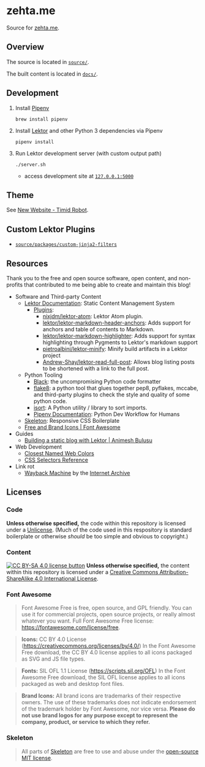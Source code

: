 # zehta.me

Source for [zehta.me][zehta-me].

[zehta-me]: https://zehta.me/


## Overview

The source is located in [`source/`](source/).

The built content is located in [`docs/`](docs/).


## Development

1. Install [Pipenv][pipenv]
    ```shell
    brew install pipenv
    ```
2. Install [Lektor][lektor] and other Python 3 dependencies via Pipenv
    ```shell
    pipenv install
    ```
3. Run Lektor development server (with custom output path)
    ```shell
    ./server.sh
    ```
   - access development site at [`127.0.0.1:5000`](http://127.0.0.1:5000/)

[pipenv]: https://docs.pipenv.org/en/latest/
[lektor]: https://www.getlektor.com/docs/


## Theme

See [New Website - Timid Robot](https://zehta.me/2019/12/new-website/).


## Custom Lektor Plugins

- [`source/packages/custom-jinja2-filters`][custom-jinja2-filters]

[custom-jinja2-filters]: source/packages/custom-jinja2-filters


## Resources

Thank you to the free and open source software, open content, and non-profits
that contributed to me being able to create and maintain this blog!

- Software and Third-party Content
  - [Lektor Documentation][lektor]: Static Content Management System
    - [Plugins][plugins]:
      - [nixjdm/lektor-atom][atom]: Lektor Atom plugin.
      - [lektor/lektor-markdown-header-anchors][md-header]: Adds support for
        anchors and table of contents to Markdown.
      - [lektor/lektor-markdown-highlighter][highlighter]: Adds support for
        syntax highlighting through Pygments to Lektor's markdown support
      - [pietroalbini/lektor-minify][minify]: Minify build artifacts in a
        Lektor project
      - [Andrew-Shay/lektor-read-full-post][read-full]: Allows blog listing
        posts to be shortened with a link to the full post.
  - Python Tooling
    - [Black][black]: the uncompromising Python code formatter
    - [flake8][flake8]: a python tool that glues together pep8, pyflakes,
      mccabe, and third-party plugins to check the style and quality of some
      python code.
    - [isort][isort]: A Python utility / library to sort imports.
    - [Pipenv Documentation][pipenv]: Python Dev Workflow for Humans
  - [Skeleton][skeleton]: Responsive CSS Boilerplate
  - [Free and Brand Icons | Font Awesome][icons]
- Guides
  - [Building a static blog with Lektor | Animesh Bulusu][building]
- Web Development
  - [Closest Named Web Colors][closecolors]
  - [CSS Selectors Reference][selectors]
- Link rot
  - [Wayback Machine][wayback] by the [Internet Archive][archive]

[icons]: https://fontawesome.com/icons?d=gallery&s=brands&m=free
[plugins]: https://www.getlektor.com/docs/plugins/
[atom]: https://github.com/nixjdm/lektor-atom
[md-header]: https://github.com/lektor/lektor-markdown-header-anchors
[highlighter]: https://github.com/lektor/lektor-markdown-highlighter
[minify]: https://github.com/pietroalbini/lektor-minify
[read-full]: https://github.com/Andrew-Shay/lektor-read-full-post
[black]: https://github.com/psf/black
[flake8]: https://gitlab.com/pycqa/flake8
[isort]: https://pycqa.github.io/isort/
[skeleton]: http://getskeleton.com/
[building]: https://animesh.blog/building-a-static-blog-with-lektor/
[closecolors]: https://wismuth.com/webcolors.html
[selectors]: https://www.w3schools.com/cssref/css_selectors.asp
[wayback]: https://web.archive.org/
[archive]: https://archive.org/


## Licenses


### Code

**Unless otherwise specified,** the code within this repository is licensed
under a [Unlicense][unlicense]. (Much of the code used in this respository is
standard boilerplate or otherwise *should* be too simple and obvious to
copyright.)

[unlicense]:https://unlicense.org/ "Unlicense.org » Unlicense Yourself: Set Your Code Free"


### Content

[![CC BY-SA 4.0 license button][cc-by-sa-png]][cc-by-sa1]
**Unless otherwise specified,** the content within this repository is licensed
under a [Creative Commons Attribution-ShareAlike 4.0 International
License][cc-by-sa2].

[cc-by-sa-png]: https://licensebuttons.net/l/by-sa/4.0/88x31.png#floatleft "CC BY-SA 4.0 license button"
[cc-by-sa1]: https://creativecommons.org/licenses/by-sa/4.0/ "CC BY-SA 4.0"
[cc-by-sa2]: https://creativecommons.org/licenses/by-sa/4.0/ "Creative Commons Attribution-ShareAlike 4.0 International License"


### Font Awesome

> Font Awesome Free is free, open source, and GPL friendly. You can use it for
> commercial projects, open source projects, or really almost whatever you
> want. Full Font Awesome Free license: https://fontawesome.com/license/free.

> **Icons:** CC BY 4.0 License (https://creativecommons.org/licenses/by/4.0/)
> In the Font Awesome Free download, the CC BY 4.0 license applies to all icons
> packaged as SVG and JS file types.

> **Fonts:** SIL OFL 1.1 License (https://scripts.sil.org/OFL)
> In the Font Awesome Free download, the SIL OFL license applies to all icons
> packaged as web and desktop font files.

> **Brand Icons:**
> All brand icons are trademarks of their respective owners. The use of these
> trademarks does not indicate endorsement of the trademark holder by Font
> Awesome, nor vice versa. **Please do not use brand logos for any purpose
> except to represent the company, product, or service to which they refer.**


### Skeleton

> All parts of [Skeleton][skeleton-gh] are free to use and abuse under the
> [open-source MIT license][mit].

[skeleton-gh]: https://github.com/dhg/Skeleton
[mit]: https://github.com/dhg/Skeleton/blob/master/LICENSE.md
